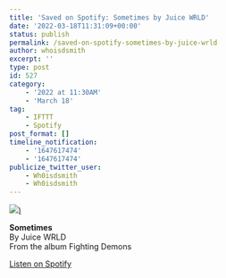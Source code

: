 ```yaml
---
title: 'Saved on Spotify: Sometimes by Juice WRLD'
date: '2022-03-18T11:31:09+00:00'
status: publish
permalink: /saved-on-spotify-sometimes-by-juice-wrld
author: whoisdsmith
excerpt: ''
type: post
id: 527
category:
    - '2022 at 11:30AM'
    - 'March 18'
tag:
    - IFTTT
    - Spotify
post_format: []
timeline_notification:
    - '1647617474'
    - '1647617474'
publicize_twitter_user:
    - Wh0isdsmith
    - Wh0isdsmith
---
```

[![](//i.scdn.co/image/ab67616d0000b27318ef3837e6e4a6448c024ac3))](https://open.spotify.com/track/04K7w24hGPhcIuZMyS3xg8)

**Sometimes**  
By Juice WRLD  
From the album Fighting Demons

[Listen on Spotify](https://open.spotify.com/track/04K7w24hGPhcIuZMyS3xg8)